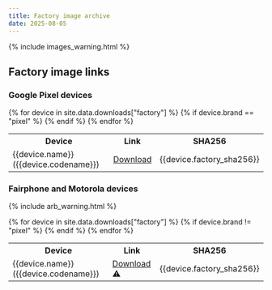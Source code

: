 ```yaml
---
title: Factory image archive
date: 2025-08-05
---
```


{% include images_warning.html %}

## Factory image links

### Google Pixel devices
<table class="table table-striped download">
  <tr><th>Device</th><th>Link</th><th>SHA256</th></tr>
{% for device in site.data.downloads["factory"] %}
{% if device.brand == "pixel" %}
  <tr>
    <td>{{device.name}} ({{device.codename}})</td>
    <td><a href="{{device.factory_link}}">Download</a></td>
    <td class="hash">{{device.factory_sha256}}</td>
  </tr>
{% endif %}
{% endfor %}
</table>

### Fairphone and Motorola devices

{% include arb_warning.html %}

<table class="table table-striped download">
  <tr><th>Device</th><th>Link</th><th>SHA256</th></tr>
{% for device in site.data.downloads["factory"] %}
{% if device.brand != "pixel" %}
  <tr>
    <td>{{device.name}} ({{device.codename}})</td>
    <td><a href="{{device.factory_link}}">Download</a> ⚠️</td>
    <td class="hash">{{device.factory_sha256}}</td>
  </tr>
{% endif %}
{% endfor %}
</table>
